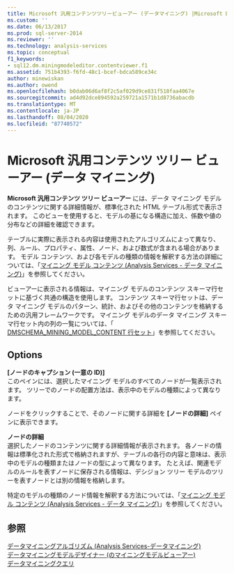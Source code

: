 ```yaml
---
title: Microsoft 汎用コンテンツツリービューアー (データマイニング) |Microsoft Docs
ms.custom: ''
ms.date: 06/13/2017
ms.prod: sql-server-2014
ms.reviewer: ''
ms.technology: analysis-services
ms.topic: conceptual
f1_keywords:
- sql12.dm.miningmodeleditor.contentviewer.f1
ms.assetid: 751b4393-f6fd-48c1-bcef-bdca589ce34c
author: minewiskan
ms.author: owend
ms.openlocfilehash: b0dab06d6af8f2c5af029d9ce831f518faa4067e
ms.sourcegitcommit: ad4d92dce894592a259721a1571b1d8736abacdb
ms.translationtype: MT
ms.contentlocale: ja-JP
ms.lasthandoff: 08/04/2020
ms.locfileid: "87740572"
---
```

# <a name="microsoft-generic-content-tree-viewer-data-mining"></a>Microsoft 汎用コンテンツ ツリー ビューアー (データ マイニング)
  **Microsoft 汎用コンテンツ ツリー ビューアー** には、データ マイニング モデルのコンテンツに関する詳細情報が、標準化された HTML テーブル形式で表示されます。 このビューを使用すると、モデルの基になる構造に加え、係数や値の分布などの詳細を確認できます。  
  
 テーブルに実際に表示される内容は使用されたアルゴリズムによって異なり、列、ルール、プロパティ、属性、ノード、および数式が含まれる場合があります。 モデル コンテンツ、および各モデルの種類の情報を解釈する方法の詳細については、「[マイニング モデル コンテンツ (Analysis Services - データ マイニング)](data-mining/mining-model-content-analysis-services-data-mining.md)」を参照してください。  
  
 ビューアーに表示される情報は、マイニング モデルのコンテンツ スキーマ行セットに基づく共通の構造を使用します。 コンテンツ スキーマ行セットは、データ マイニング モデルのパターン、統計、およびその他のコンテンツを格納するための汎用フレームワークです。 マイニング モデルのデータ マイニング スキーマ行セット内の列の一覧については、「 [DMSCHEMA_MINING_MODEL_CONTENT 行セット](https://docs.microsoft.com/bi-reference/schema-rowsets/data-mining/dmschema-mining-model-content-rowset)」を参照してください。  
  
## <a name="options"></a>Options  
 **[ノードのキャプション (一意の ID)]**  
 このペインには、選択したマイニング モデルのすべてのノードが一覧表示されます。 ツリーでのノードの配置方法は、表示中のモデルの種類によって異なります。  
  
 ノードをクリックすることで、そのノードに関する詳細を **[ノードの詳細]** ペインに表示できます。  
  
 **ノードの詳細**  
 選択したノードのコンテンツに関する詳細情報が表示されます。 各ノードの情報は標準化された形式で格納されますが、テーブルの各行の内容と意味は、表示中のモデルの種類またはノードの型によって異なります。 たとえば、関連モデルのルールを表すノードに保存される情報は、デシジョン ツリー モデルのツリーを表すノードとは別の情報を格納します。  
  
 特定のモデルの種類のノード情報を解釈する方法については、「[マイニング モデル コンテンツ (Analysis Services - データ マイニング)](data-mining/mining-model-content-analysis-services-data-mining.md)」を参照してください。  
  
## <a name="see-also"></a>参照  
 [データマイニングアルゴリズム &#40;Analysis Services-データマイニング&#41;](data-mining/data-mining-algorithms-analysis-services-data-mining.md)   
 [データマイニングモデルデザイナー &#40;のマイニングモデルビューアー&#41;](mining-model-viewers-data-mining-model-designer.md)   
 [データマイニングクエリ](data-mining/data-mining-queries.md)  
  
  
